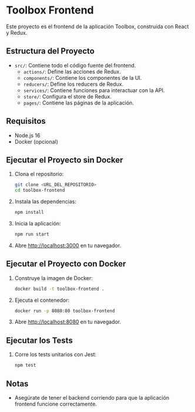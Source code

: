 # Toolbox Frontend

Este proyecto es el frontend de la aplicación Toolbox, construida con React y Redux.

## Estructura del Proyecto

- `src/`: Contiene todo el código fuente del frontend.
  - `actions/`: Define las acciones de Redux.
  - `components/`: Contiene los componentes de la UI.
  - `reducers/`: Define los reducers de Redux.
  - `services/`: Contiene funciones para interactuar con la API.
  - `store/`: Configura el store de Redux.
  - `pages/`: Contiene las páginas de la aplicación.

## Requisitos

- Node.js 16
- Docker (opcional)

## Ejecutar el Proyecto sin Docker

1. Clona el repositorio:
    ```bash
    git clone <URL_DEL_REPOSITORIO>
    cd toolbox-frontend
    ```

2. Instala las dependencias:
    ```bash
    npm install
    ```

3. Inicia la aplicación:
    ```bash
    npm run start
    ```

4. Abre [http://localhost:3000](http://localhost:3000) en tu navegador.

## Ejecutar el Proyecto con Docker

1. Construye la imagen de Docker:
    ```bash
    docker build -t toolbox-frontend .
    ```

2. Ejecuta el contenedor:
    ```bash
    docker run -p 8080:80 toolbox-frontend
    ```

3. Abre [http://localhost:8080](http://localhost:8080) en tu navegador.

## Ejecutar los Tests

1. Corre los tests unitarios con Jest:
    ```bash
    npm test
    ```

## Notas

- Asegúrate de tener el backend corriendo para que la aplicación frontend funcione correctamente.
